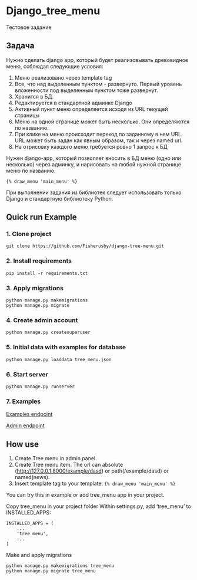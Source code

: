 # Django_tree_menu

Тестовое задание

## Задача

Нужно сделать django app, который будет реализовывать древовидное меню, соблюдая следующие условия:
1) Меню реализовано через template tag
2) Все, что над выделенным пунктом - развернуто. Первый уровень вложенности под выделенным пунктом тоже развернут.
3) Хранится в БД.
4) Редактируется в стандартной админке Django
5) Активный пункт меню определяется исходя из URL текущей страницы
6) Меню на одной странице может быть несколько. Они определяются по названию.
7) При клике на меню происходит переход по заданному в нем URL. URL может быть задан как явным образом, так и через named url.
8) На отрисовку каждого меню требуется ровно 1 запрос к БД

Нужен django-app, который позволяет вносить в БД меню (одно или несколько) через админку, и нарисовать на любой нужной странице меню по названию.

```{% draw_menu 'main_menu' %}```

При выполнении задания из библиотек следует использовать только Django и стандартную библиотеку Python.

## Quick run Example

### 1. Clone project
```commandline
git clone https://github.com/Fisherusby/django-tree-menu.git
```
### 2. Install requirements
```
pip install -r requirements.txt
```
### 3. Apply migrations
```
python manage.py makemigrations
python manage.py migrate
```
### 4. Create admin account
```
python manage.py createsuperuser
``` 
### 5. Initial data with examples for database
```
python manage.py loaddata tree_menu.json
``` 
### 6. Start server
```
python manage.py runserver
```
### 7. Examples
[Examples endpoint](http://127.0.0.1:8000/example/)

[Admin endpoint](http://127.0.0.1:8000/admin/)

## How use

1) Create Tree menu in admin panel.
2) Create Tree menu item. The url can absolute (http://127.0.0.1:8000/example/dasd) or path(/example/dasd) or named(news).
3) Insert template tag to your template:
```{% draw_menu 'main_menu' %}```

You can try this in example or add tree_menu app in your project.

Copy tree_menu in your project folder
Within settings.py, add ‘tree_menu’ to INSTALLED_APPS:
```
INSTALLED_APPS = (
    ...
    'tree_menu',
    ...
)
```
Make and apply migrations
```
python manage.py makemigrations tree_menu
python manage.py migrate tree_menu
```

